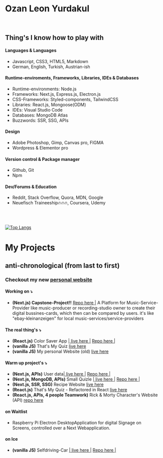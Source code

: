 # Ozan Leon Yurdakul

</br>


## Thing's I know how to play with


#### Languages & Languages
- Javascript, CSS3, HTML5, Markdown
- German, English, Turkish, Austrian-ish

#### Runtime-enviroments, Frameworks, Libraries, IDEs & Databases
- Runtime-environments: Node.js
- Frameworks: Next.js, Express.js, Electron.js
- CSS-Frameworks: Styled-components, TailwindCSS
- Libraries: React.js, Mongoose(ODM)
- IDEs: Visual Studio Code
- Databases: MongoDB Atlas
- Buzzwords: SSR, SSG, APIs

#### Design
-  Adobe Photoshop, Gimp, Canvas pro, FIGMA 
- Wordpress & Elementor pro

#### Version control & Package manager
- Github, Git
- Npm

#### Dev/Forums & Education
- Reddit, Stack Overflow, Quora, MDN, Google
- Neuefisch Traineeship🔥🔥🔥, Coursera, Udemy

</br> </br>

[![Top Langs](https://github-readme-stats.vercel.app/api/top-langs/?username=Ozanyurdakul98)](https://github.com/anuraghazra/github-readme-stats)

# My Projects
## anti-chronological (from last to first)
### Checkout my new <a href="https://resume-porfolio.vercel.app/">personal website</a>

#### Working on ⤵ 
- <strong>(Next.js) Capstone-Project!!</strong>  <a href="https://github.com/Ozanyurdakul98/capstone-project
">Repo here |</a> 
A Platform for Music-Service-Provider like music-producer or recording-studio owner to create their digital bussines-cards, which then can be compared by users. it's like "ebay-kleinanzeigen" for local music-services/service-providers


#### The real thing's ⤵
- <strong>(React.js)</strong> Color Saver App <a href="https://color-saver-react-app.vercel.app">| live here |</a> <a href="https://github.com/Ozanyurdakul98/color-saver-react-app
">Repo here |</a> 
- <strong>(vanilla JS)</strong>  That's My Quiz <a href="https://ozanyurdakul98.github.io/general-knowledge-quiz/">live here</a> 
- <strong>(vanilla JS)</strong> My personal Website (old) <a href="https://ozanyurdakul98.github.io/personal-website/">live here</a>

#### Warm up project's ⤵
- <strong>(Next.js, APIs)</strong> User data<a href="https://next-js-api-ruddy.vercel.app
">| live here |</a> <a href="https://github.com/Ozanyurdakul98/next-js-api">Repo here |</a> 
- <strong>(Next.js, MongoDB, APIs)</strong> Small Quizle <a href="https://mongoose-with-next.vercel.app">| live here |</a> <a href="https://github.com/Ozanyurdakul98/mongoose-with-next.js">Repo here |</a> 
- <strong>(Next.js, SSR, SSG)</strong> Recipe Website <a href="https://recipe-app-nextjs.vercel.app">live here</a> 
- <strong>(React.js)</strong>  That's My Quiz - Refactored in React <a href="https://react-quiz-app-v2-refactor.vercel.app">live here</a>  
- <strong>(React.js, APIs, 4 people Teamwork)</strong>  Rick & Morty Character's Website (API) <a href="https://github.com/philmetscher/web-rick-and-morty-app">repo here</a>

#### on Waitlist
- Raspberry Pi Electron DesktopApplication for digital Signage on Screens, controlled over a Next Webapplication.

#### on Ice
- <strong>(vanilla JS)</strong> Selfdriving-Car <a href="https://ozanyurdakul98.github.io/selfdriving-car/
">| live here |</a> <a href="https://github.com/Ozanyurdakul98/selfdriving-car
">Repo here |</a> 

</br>

<!---
Ozanyurdakul98/Ozanyurdakul98 is a ✨ special ✨ repository because its `README.md` (this file) appears on your GitHub profile.
You can click the Preview link to take a look at your changes.
--->
